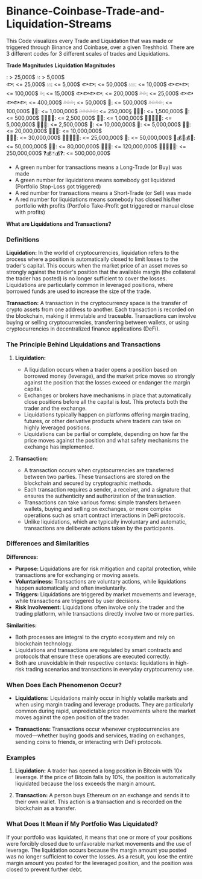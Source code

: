 # Binance-Coinbase-Trade-and-Liquidation-Streams
This Code visualizes every Trade and Liquidation that was made or triggered through Binance and Coinbase, over a   given Treshhold. There are 3 different codes for 3 different scales of trades and Liquidations. 
 
  **Trade Magnitudes**                                         **Liquidation Magnitudes**
       
  :         >  25,000$                                           💧:          >  5,000$      
🐟:         <= 25,000$                                           💧💧:        <= 5,000$
🐟🐟:       <= 50,000$                                           💧💧💧:      <= 10,000$
🐟🐟🐟:     <= 100,000$                                          💦:          <= 15,000$
🐟🐟🐟🐟:   <= 200,000$                                          💦💦:        <= 25,000$
🐟🐟🐟🐟🐟: <= 400,000$                                          💦💦💦:      <= 50,000$
🐠:         <= 500,000$                                          💦💦💦💦:    <= 100,000$
🐠🐠:       <= 1,000,000$                                        💦💦💦💦💦:  <= 250,000§
🐠🐠🐠:     <= 1,500,000$                                        🌊:          <= 500,000$
🐠🐠🐠🐠:   <= 2,500,000$                                        🌊🌊:        <= 1,000,000$
🐠🐠🐠🐠🐠: <= 5,000,000$                                        🌊🌊🌊:      <= 2,500,000$
🦈:         <= 10,000,000$                                       🤿:           <= 5,000,000$
🦈🦈:       <= 20,000,000$                                       🌊🤿🌊:      <= 10,000,000$  
🦈🦈🦈:     <= 30,000,000$                                       💸🌊🤿🌊💸:  <= 25,000,000$
🐳:         <= 50,000,000$                                       🌊💰🤿💰🌊:  <= 50,000,000$
🐳🐳:       <= 80,000,000$
🐳🐳🐳:     <= 120,000,000$
💸🌈🦄🌈💸: <= 250,000,000$ 
❓💰🃏💰❓: <= 500,000,000$


- A green number for transactions means a Long-Trade (or Buy) was made
- A green number for liquidations means somebody got liquidated (Portfolio Stop-Loss got triggered)
- A red number for transactions means a Short-Trade (or Sell) was made
- A red number for liquidations means somebody has closed his/her portfolio with profits (Portfolio Take-Profit got triggered or manual close with profits)




**What are Liquidations and Transactions?**


### Definitions

**Liquidation:** In the world of cryptocurrencies, liquidation refers to the process where a position is automatically closed to limit losses to the trader's capital. This occurs when the market price of an asset moves so strongly against the trader's position that the available margin (the collateral the trader has posted) is no longer sufficient to cover the losses. Liquidations are particularly common in leveraged positions, where borrowed funds are used to increase the size of the trade.

**Transaction:** A transaction in the cryptocurrency space is the transfer of crypto assets from one address to another. Each transaction is recorded on the blockchain, making it immutable and traceable. Transactions can involve buying or selling cryptocurrencies, transferring between wallets, or using cryptocurrencies in decentralized finance applications (DeFi).

### The Principle Behind Liquidations and Transactions

1. **Liquidation:**
   - A liquidation occurs when a trader opens a position based on borrowed money (leverage), and the market price moves so strongly against the position that the losses exceed or endanger the margin capital.
   - Exchanges or brokers have mechanisms in place that automatically close positions before all the capital is lost. This protects both the trader and the exchange.
   - Liquidations typically happen on platforms offering margin trading, futures, or other derivative products where traders can take on highly leveraged positions.
   - Liquidations can be partial or complete, depending on how far the price moves against the position and what safety mechanisms the exchange has implemented.

2. **Transaction:**
   - A transaction occurs when cryptocurrencies are transferred between two parties. These transactions are stored on the blockchain and secured by cryptographic methods.
   - Each transaction requires a sender, a receiver, and a signature that ensures the authenticity and authorization of the transaction.
   - Transactions can take various forms: simple transfers between wallets, buying and selling on exchanges, or more complex operations such as smart contract interactions in DeFi protocols.
   - Unlike liquidations, which are typically involuntary and automatic, transactions are deliberate actions taken by the participants.

### Differences and Similarities

**Differences:**
- **Purpose:** Liquidations are for risk mitigation and capital protection, while transactions are for exchanging or moving assets.
- **Voluntariness:** Transactions are voluntary actions, while liquidations happen automatically and often involuntarily.
- **Triggers:** Liquidations are triggered by market movements and leverage, while transactions are triggered by user decisions.
- **Risk Involvement:** Liquidations often involve only the trader and the trading platform, while transactions directly involve two or more parties.

**Similarities:**
- Both processes are integral to the crypto ecosystem and rely on blockchain technology.
- Liquidations and transactions are regulated by smart contracts and protocols that ensure these operations are executed correctly.
- Both are unavoidable in their respective contexts: liquidations in high-risk trading scenarios and transactions in everyday cryptocurrency use.

### When Does Each Phenomenon Occur?

- **Liquidations:** Liquidations mainly occur in highly volatile markets and when using margin trading and leverage products. They are particularly common during rapid, unpredictable price movements where the market moves against the open position of the trader.
  
- **Transactions:** Transactions occur whenever cryptocurrencies are moved—whether buying goods and services, trading on exchanges, sending coins to friends, or interacting with DeFi protocols.

### Examples

1. **Liquidation:** A trader has opened a long position in Bitcoin with 10x leverage. If the price of Bitcoin falls by 10%, the position is automatically liquidated because the loss exceeds the margin amount.
   
2. **Transaction:** A person buys Ethereum on an exchange and sends it to their own wallet. This action is a transaction and is recorded on the blockchain as a transfer.

### What Does It Mean if My Portfolio Was Liquidated?

If your portfolio was liquidated, it means that one or more of your positions were forcibly closed due to unfavorable market movements and the use of leverage. The liquidation occurs because the margin amount you posted was no longer sufficient to cover the losses. As a result, you lose the entire margin amount you posted for the leveraged position, and the position was closed to prevent further debt.

